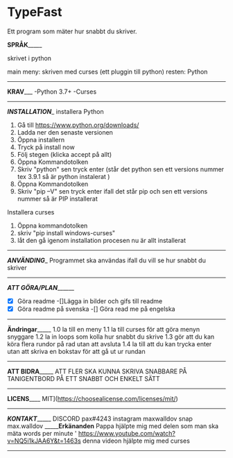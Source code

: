 # TypeFast
Ett program som mäter hur snabbt du skriver.

__________SPRÅK_______________ 

skrivet i python 


main meny: skriven med curses (ett pluggin till python)
resten: Python 

_______________________________
____________KRAV_______________
-Python 3.7+
-Curses
_______________________________
_________INSTALLATION__________
installera Python
1. Gå till https://www.python.org/downloads/
2. Ladda ner den senaste versionen 
3. Öppna installern
4. Tryck på install now 
5. Följ stegen (klicka accept på allt)
6. Öppna Kommandotolken
7. Skriv "python" sen tryck enter 
(står det python sen ett versions nummer tex 3.9.1 så är python instalerat )
8. Öppna Kommandotolken
9. Skriv  "pip –V" sen tryck enter 
ifall det står pip och sen ett versions nummer så är PIP installerat

Installera curses
1. Öppna kommandotolken 
2. skriv "pip install windows-curses"
3. låt den gå igenom installation procesen 
nu är allt installerat
________________________________
___________ANVÄNDING____________
Programmet ska användas ifall du vill se hur snabbt du skriver
_________________________________
_______ATT GÖRA/PLAN_____________
-[x] Göra readme 
-[]Lägga in bilder och gifs till readme
-[x] Göra readme på svenska
-[] Göra read me på engelska
__________________________________
__________Ändringar_______________
1.0 la till en meny
1.1 la till curses för att göra menyn snyggare 
1.2 la in loops som kolla hur snabbt du skrive
1.3 gör att du kan köra flera rundor på rad utan att avsluta
1.4 la till att du kan trycka enter utan att skriva en bokstav för att gå ut ur rundan 
__________________________________
__________ATT BIDRA_______________
ATT FLER SKA KUNNA SKRIVA SNABBARE PÅ TANIGENTBORD PÅ ETT SNABBT OCH ENKELT SÄTT 
__________________________________
____________LICENS________________
MIT](https://choosealicense.com/licenses/mit/)
__________________________________
___________KONTAKT________________
DISCORD pax#4243
instagram maxwalldov
snap max.walldov
_______________Erkänanden__________
Pappa hjälpte mig med delen som man ska mäta words per minute '
https://www.youtube.com/watch?v=NQ5i1kJAA6Y&t=1463s denna videon hjälpte mig med curses
____________________________________





























